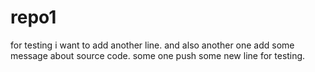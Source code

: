 # repo1
 for testing
 i want to add another line.
and also another one add some message about source code.
some one push some new line for testing.
